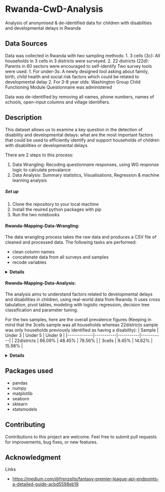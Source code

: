 # Rwanda-CwD-Analysis
Analysis of anonymised & de-identified data for children with disabilities and developmental delays in Rwanda

## Data Sources
Data was collected in Rwanda with two sampling methods:
    1. 3 cells (3c): All households  in 3 cells in 3 districts were surveyed.
    2. 22 districts (22d): Parents in 60 sectors were encouraged to self-identify
Two survey tools were used:
    1. For under-3s: A newly designed tool asking about family, birth, child health and social risk factors which could be related to developmental delay
    2. For 3-8 year olds: Washington Group Child Functioning Module Questionnaire was administered

Data was de-identified by removing all names, phone numbers, names of schools, open-input columns and village identifiers.

## Description
This dataset allows us to examine a key question in the detection of disability and developmental delays: what are the most important factors that could be used to efficiently identify and support households of children with disabilities or developmental delays.

There are 2 steps to this process:
1. Data Wrangling: Recoding questionnaire responses, using WG response logic to calculate prevalance
2. Data Analysis: Summary statistics, Visualisations, Regression & machine learning analysis

##### Set up
1. Clone the repository to your local machine
2. Install the reuired python packages with pip
3. Run the two notebooks

#### Rwanda-Mapping-Data-Wrangling:
The data wrangling process takes the raw data and produces a CSV file of cleaned and processed data. The following tasks are performed:
* clean column names
* concatenate data from all surveys and samples
* recode variables

<details>
<summary><strong>Details</strong></summary>

For the developmental delay risk survey, the following tasks are performed:
* recode multiple choice options into a boolean, 1 if the response choice presents a risk to child development and 0 if not.
* group risk variables 


For the Washington Group Child Functioning u5 & u9 surveys, the following tasks are performed:
* recode multiple choice options to a score 1-4
* for each observation, code as having a disability if they have a lot of functional difficulty in any of the domains in order to calculate disability prevalence

</details>

#### Rwanda-Mapping-Data-Analysis:
The analysis aims to understand factors related to developmental delays and disabilities in children, using real-world data from Rwanda. It uses cross tabulation, pivot tables, modeling with logistic regression, decision tree classification and parameter tuning.

For the two samples, here are the overall prevalence figures (Keeping in mind that the 3cells sample was all households whereas 22districts sample was only households previously identified as having a disability):
| Sample      | Under 3   | Under 5   | Under 9   |
|-------------|-----------|-----------|-----------|
| 22districts | 66.09%    | 48.45%    | 78.56%    |
| 3cells      | 9.45%     | 14.62%    | 15.98%    |

<details>
<summary><strong>Details</strong></summary>

##### Understanding the Strengths & Limitations of the Two Samples

##### 3 Cells Sample
Strengths:
* All households in 3 cells were sampled so it enables a true estimate of disability in these places

Limitations:
* Only covers 3 cells out of 2148 (Rwanda is split into 30 districts, 416 sectors, 2148 cells and 14837 villages)

##### 22 Districts Sample
Strengths:
* Households involved were spread over 22/30 districts of Rwanda
* Representative sample among children identified as having a disability

Limitations:
* Sampled from children whose parents or caregivers who brough their child forward to be mapped, the effect of negative stigma or not recognising disability in children could mean the types of disabilities are skewed

##### Under 3 Developmental Delay Survey:
A Pipeline is used to preprocess and model with a logistic regression the binary variable of having a developmental delay vs the groups of risks to children identified in the survey. This can be used to validate the importance of the features in the survey. The results of this regression show that every risk in the child health risks category increases the odds of having a developmental delay by 56-61%. For risks identified in the context of the birth of the child it is 50-57%. Risks to do with the family circumstances and social interactions were not statistically significant.

The next section aims to distill the developmental delay risk survey into <20 features efficiently but maximising recall (aka we are far more concerned withmissing children with development delays and less worried about over-identifying children with no delays as this can be corrected with follow ups).

After splitting the dataset into training and testing, a 10-fold cross validated GridSearch is used to tune the hyperparamters in the decision tree classifier, to maximise recall while making sure the chosen paramters are robust to overfitting.

##### Results
Recall score for the tuned model, using only 6 features, is 83%

Here is the confusion matrix, showing that despite optimisng for recall, accuracy is still high (87%)

![confusion matrix](graphics/image-2.png)

The most salient features to be included in a rapid survey is asking about the child's birthweight, nutritional status, parent's impairments and ubudehe (social security category).

Here is the resulting decision tree showing how these features classify the training data: 

![decision tree](graphics/tree_model_viz.svg)


##### Under 5 & Under 9 Washington Group Child Function Questionnaire:
Seaborn is used to plot the % of children in the 3cell sample with any functional disability, segmented by district.

![% of children in the 3cell sample with any functional disability](graphics/image-1.png)

</details>

## Packages used
* pandas
* numpy
* matplotlib
* seaborn
* sklearn
* statsmodels

## Contributing
Contributions to this project are welcome. Feel free to submit pull requests for improvements, bug fixes, or new features.

## Acknowledgment
Links
* https://medium.com/@frenzelts/fantasy-premier-league-api-endpoints-a-detailed-guide-acbd5598eb19